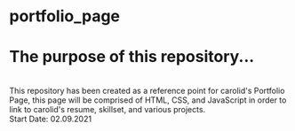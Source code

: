 # portfolio_page
<h1>The purpose of this repository...</h1>
<br>
<p1>This repository has been created as a reference point for carolid's Portfolio Page, this page will be comprised of HTML, CSS, and JavaScript in order to link to carolid's resume, skillset, and various projects.</p1>
<br>
<p2>Start Date: 02.09.2021</p2>
